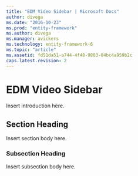 ```yaml
---
title: "EDM Video Sidebar | Microsoft Docs"
author: divega
ms.date: "2016-10-23"
ms.prod: "entity-framework"
ms.author: divega
ms.manager: avickers
ms.technology: entity-framework-6
ms.topic: "article"
ms.assetid: fd51da51-a744-4f48-9803-04bc4a959b2c
caps.latest.revision: 2
---
```

# EDM Video Sidebar
Insert introduction here.  
  
## Section Heading  
 Insert section body here.  
  
### Subsection Heading  
 Insert subsection body here.
